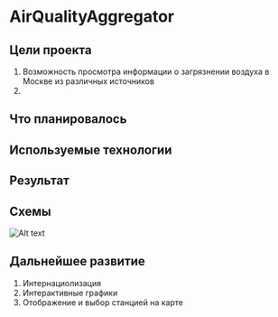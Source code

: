 # AirQualityAggregator

## Цели проекта

 1. Возможность просмотра информации о загрязнении воздуха в Москве из различных источников
 2. 
 
 ## Что планировалось
 
 ## Используемые технологии
 
 ## Результат
 
 ## Схемы
 
 ![Alt text](img/ErScheme.png?raw=true "Title")
 
 ## Дальнейшее развитие
  1. Интернациолизация
  2. Интерактивные графики
  3. Отображение и выбор станцией на карте 